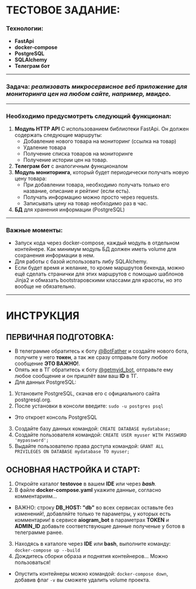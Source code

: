 # ТЕСТОВОЕ ЗАДАНИЕ:

### Технологии:
- **FastApi**
- **docker-compose**
- **PostgreSQL**
- **SQLAlchemy**
- **Телеграм бот**
___
### **Задача:** *реализовать микросервисное веб приложение для мониторинга цен на любом сайте, например, мвидео.*
___
### Необходимо предусмотреть следующий функционал:
1. **Модуль HTTP API**  С использованием библиотеки FastApi.
Он должен содержать следующие маршруты:
    * Добавление нового товара на мониторинг (ссылка на товар)
    * Удаление товара
    * Получение списка товаров на мониторинге
    * Получение истории цен на товар.
2. **Телеграм бот** с аналогичным функционалом
3. **Модуль мониторинга**, который будет периодически получать новую цену товара:
    * При добавлении товара, необходимо получать только его название, 
    описание и рейтинг (если есть).
    * Получать информацию можно просто через requests.
    * Записывать цену на товар необходимо раз в час.
4. **БД** для хранения информации (PostgreSQL)
___
### Важные моменты:
- Запуск кода через docker-compose, каждый модуль в отдельном контейнере.
    Как минимум модуль БД должен иметь volume для сохранения информации в нем.
- Для работы с базой использовать либу SQLAlchemy.
- Если будет время и желание, то кроме маршрутов бекенда, 
    можно ещё сделать странички для этих маршрутов с помощью шаблонов Jinja2
    и обмазать bootstrapовскими классами для красоты,
    но это вообще не обязательно.
___
# ИНСТРУКЦИЯ

## ПЕРВИЧНАЯ ПОДГОТОВКА:
 * В телеграмме обратитесь к боту [@BotFather](https://t.me/BotFather) и создайте нового бота, получите у него **токен**, а так же сразу отправьте боту любое сообщение **ЭТО ВАЖНО!**.
 * Опять же в ТГ обратитесь к боту [@getmyid_bot](https://t.me/getmyid_bot), отправьте ему любое сообщение и он пришлёт вам ваш **ID** в ТГ.
 * Для данных PostgreSQL: 
 1. Установите PostgreSQL, скачав его с официального сайта postgresql.org.
 2. После установки в консоли введите: ```sudo -u postgres psql```
 * Это откроет консоль PostgreSQL
 3. Создайте базу данных командой: ```CREATE DATABASE mydatabase;```
 4. Создайте пользователя командой: ```CREATE USER myuser WITH PASSWORD 'mypassword';```
 5. Выдайте пользователю права доступа командой: ```GRANT ALL PRIVILEGES ON DATABASE mydatabase TO myuser;```

## ОСНОВНАЯ НАСТРОЙКА И СТАРТ:
 1. Откройте каталог **testovoe** в вашем **IDE** или через ***bash***.
 2. В файле **docker-compose.yaml** укажите данные, согласно комментариям...
 * ВАЖНО: строку **DB_HOST: "db"** во всех сервисах оставьте без изменений!, добавляйте только те параметры, у которых есть комментарии! в сервисе **aiogram_bot** в параметрах **TOKEN** и **ADMIN_ID** добавьте соответствующие данные полученые у ботов в телеграмме ранее.
 3. Находясь в каталоге через **IDE** или **bash**, выполните команду: ```docker-compose up --build```
 4. Дождитесь сборки образа и поднятия контейнеров... Можно пользоваться!
 * Опустить контейнеры можно командой: ```docker-compose down```, добавив флаг ```-v``` вы сможете удалить volume проекта.

